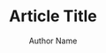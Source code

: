 ---
title: Article Title
type: article
description:
meta:
  social_image:
publish_date: 
author: Author Name
article_blocks:
---